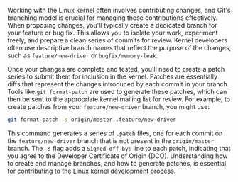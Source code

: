 Working with the Linux kernel often involves contributing changes, and Git's branching model is crucial for managing these contributions effectively. When proposing changes, you'll typically create a dedicated branch for your feature or bug fix. This allows you to isolate your work, experiment freely, and prepare a clean series of commits for review. Kernel developers often use descriptive branch names that reflect the purpose of the changes, such as `feature/new-driver` or `bugfix/memory-leak`.

Once your changes are complete and tested, you'll need to create a patch series to submit them for inclusion in the kernel. Patches are essentially diffs that represent the changes introduced by each commit in your branch. Tools like `git format-patch` are used to generate these patches, which can then be sent to the appropriate kernel mailing list for review. For example, to create patches from your `feature/new-driver` branch, you might use:

```bash
git format-patch -s origin/master..feature/new-driver
```

This command generates a series of `.patch` files, one for each commit on the `feature/new-driver` branch that is not present in the `origin/master` branch. The `-s` flag adds a `Signed-off-by:` line to each patch, indicating that you agree to the Developer Certificate of Origin (DCO). Understanding how to create and manage branches, and how to generate patches, is essential for contributing to the Linux kernel development process.